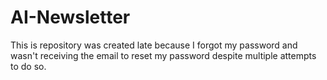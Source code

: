 # AI-Newsletter
This is repository was created late because I forgot my password and wasn't receiving the email to reset my password despite multiple attempts to do so.

